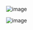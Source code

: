 ![image](https://github.com/BROSKEY007/Cypress/assets/90440485/a4ada13c-a8f6-4cc4-8ddb-29772d575fcf)

![image](https://github.com/BROSKEY007/Cypress/assets/90440485/abaadb95-ba4a-4bd0-b363-ddf43cfc61f7)
